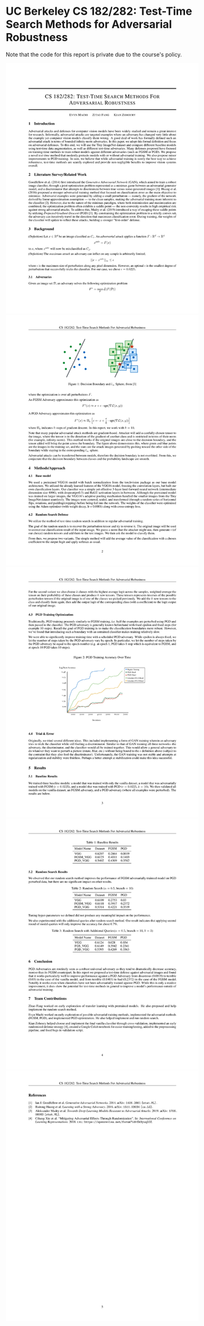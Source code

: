 # UC Berkeley CS 182/282: Test-Time Search Methods for Adversarial Robustness

Note that the code for this report is private due to the course's policy.

<img src="pages/CS_182_Vision_Final_Project-1.png">
<img src="pages/CS_182_Vision_Final_Project-2.png">
<img src="pages/CS_182_Vision_Final_Project-3.png">
<img src="pages/CS_182_Vision_Final_Project-4.png">
<img src="pages/CS_182_Vision_Final_Project-5.png">

